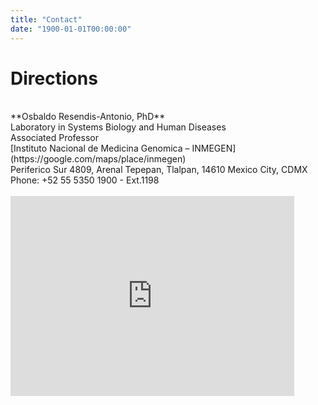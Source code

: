 ```yaml
---
title: "Contact"
date: "1900-01-01T00:00:00"
---
```


# Directions

</br>
**Osbaldo Resendis-Antonio, PhD**</br/>
Laboratory in Systems Biology and Human Diseases</br/>
Associated Professor</br/>
[Instituto Nacional de Medicina Genomica – INMEGEN](https://google.com/maps/place/inmegen)</br/>
Periferico Sur 4809, Arenal Tepepan, Tlalpan, 14610 Mexico City, CDMX</br/>
Phone: +52 55 5350 1900 - Ext.1198</br></br>

<iframe src="https://www.google.com/maps/embed?pb=!1m18!1m12!1m3!1d3765.9058213695193!2d-99.15252328553517!3d19.286461350336126!2m3!1f0!2f0!3f0!3m2!1i1024!2i768!4f13.1!3m3!1m2!1s0x85cdffc4b762afad%3A0x52d95efaf0b7d30c!2sNational+Institute+of+Genomic+Medicine!5e0!3m2!1sen!2smx!4v1498767471657" width="90%" height="320px" frameborder="0" style="border:0" allowfullscreen></iframe>

